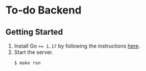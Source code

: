 # To-do Backend

## Getting Started

1. Install Go `>= 1.17` by following the instructions [here](https://golang.org/doc/install).
1. Start the server.
   ```sh
   $ make run
   ```
